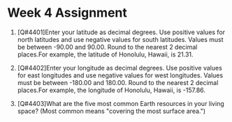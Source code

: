 # Week 4 Assignment

1. [Q#4401]Enter your latitude as decimal degrees. Use positive values for north latitudes and use negative values for south latitudes. Values must be between -90.00 and 90.00.  Round to the nearest 2 decimal places.For example, the latitude of Honolulu, Hawaii, is 21.31.



2. [Q#4402]Enter your longitude as decimal degrees. Use positive values for east longitudes and use negative values for west longitudes. Values must be between -180.00 and 180.00.  Round to the nearest 2 decimal places.For example, the longitude of Honolulu, Hawaii, is -157.86.



3. [Q#4403]What are the five most common Earth resources in your living space? (Most common means "covering the most surface area.")


